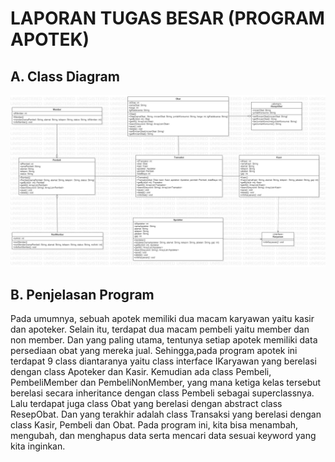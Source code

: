 # LAPORAN TUGAS BESAR (PROGRAM APOTEK)
## A. Class Diagram 
<img src = "Class Diagram.jpg">

## B. Penjelasan Program 
Pada umumnya, sebuah apotek memiliki dua macam karyawan yaitu kasir dan apoteker. Selain itu, terdapat dua macam pembeli yaitu member dan non member. Dan yang paling utama, tentunya setiap apotek memiliki data persediaan obat yang mereka jual. Sehingga,pada program apotek ini terdapat 9 class diantaranya yaitu class interface IKaryawan yang berelasi dengan class Apoteker dan Kasir. Kemudian ada class Pembeli, PembeliMember dan PembeliNonMember, yang mana ketiga kelas tersebut berelasi secara inheritance dengan class Pembeli sebagai superclassnya. Lalu terdapat juga class Obat yang berelasi dengan abstract class ResepObat. Dan yang terakhir adalah class Transaksi yang berelasi dengan class Kasir, Pembeli dan Obat. Pada program ini, kita bisa menambah, mengubah, dan menghapus data serta mencari data sesuai keyword yang kita inginkan.